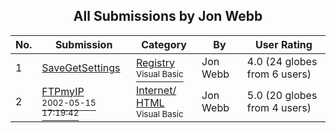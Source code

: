 ﻿<div align="center">

## All Submissions by Jon Webb

</div>

No.  | Submission | Category | By   | User Rating
---- | ---------- | -------- | ---- | -----------
1 | [SaveGetSettings<br />](https://github.com/Planet-Source-Code/jon-webb-savegetsettings__1-31248) | [Registry<br /><sup>Visual Basic</sup>](../ByCategory/registry__1-36.md) | Jon Webb | 4.0 (24 globes from 6 users)
2 | [FTPmyIP<br /><sup>2002-05-15 17:19:42</sup>](https://github.com/Planet-Source-Code/jon-webb-ftpmyip__1-39269) | [Internet/ HTML<br /><sup>Visual Basic</sup>](../ByCategory/internet-html__1-34.md) | Jon Webb | 5.0 (20 globes from 4 users)

